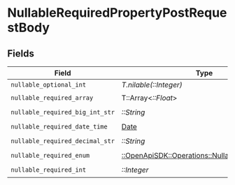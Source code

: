 # NullableRequiredPropertyPostRequestBody


## Fields

| Field                                                                                             | Type                                                                                              | Required                                                                                          | Description                                                                                       | Example                                                                                           |
| ------------------------------------------------------------------------------------------------- | ------------------------------------------------------------------------------------------------- | ------------------------------------------------------------------------------------------------- | ------------------------------------------------------------------------------------------------- | ------------------------------------------------------------------------------------------------- |
| `nullable_optional_int`                                                                           | *T.nilable(::Integer)*                                                                            | :heavy_minus_sign:                                                                                | N/A                                                                                               | 0                                                                                                 |
| `nullable_required_array`                                                                         | T::Array<*::Float*>                                                                               | :heavy_check_mark:                                                                                | N/A                                                                                               | <nil>                                                                                             |
| `nullable_required_big_int_str`                                                                   | *::String*                                                                                        | :heavy_check_mark:                                                                                | N/A                                                                                               | 9223372036854775807                                                                               |
| `nullable_required_date_time`                                                                     | [Date](https://ruby-doc.org/stdlib-2.6.1/libdoc/date/rdoc/Date.html)                              | :heavy_check_mark:                                                                                | N/A                                                                                               | 2024-03-02T01:02:03.001Z                                                                          |
| `nullable_required_decimal_str`                                                                   | *::String*                                                                                        | :heavy_check_mark:                                                                                | N/A                                                                                               | 3.14159265358979344719667586                                                                      |
| `nullable_required_enum`                                                                          | [::OpenApiSDK::Operations::NullableRequiredEnum](../../models/operations/nullablerequiredenum.md) | :heavy_check_mark:                                                                                | N/A                                                                                               | second                                                                                            |
| `nullable_required_int`                                                                           | *::Integer*                                                                                       | :heavy_check_mark:                                                                                | N/A                                                                                               | <nil>                                                                                             |